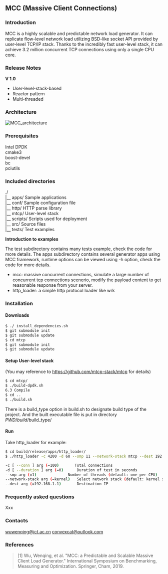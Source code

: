 ## MCC (Massive Client Connections)

### Introduction

MCC is a highly scalable and predictable network load generator. It can replicate flow-level network load utilizing BSD-like socket API provided by user-level TCP/IP stack. Thanks to the incredibly fast user-level stack, it can achieve 3.2 million concurrent TCP connections using only a single CPU core. 

### Release Notes

**V 1.0**

+ User-level-stack-based
+ Reactor pattern
+ Multi-threaded

### Architecture
 
 ![MCC_architecture](iamges/mcc_architecture.png)

### Prerequisites
Intel DPDK      
cmake3      
boost-devel      
bc      
pciutils      

### Included directories

./    
 |__ apps/ 		Sample applications      
 |__ conf/ 		Sample configuration file       
 |__ http/ 		HTTP parse library       
 |__ mtcp/ 		User-level stack      
 |__ scripts/ 	Scripts used for deployment      
 |__ src/ 		Source files    
 |__ tests/ 		Test examples     

**Introduction to examples**

The test subdirectory contains many tests example, check the code for more details.
The apps subdirectory contains several generator apps using MCC framework, runtime options can be viewed using -h option, check the code for more details.

+ mcc: massive concurrent connections, simulate a large number of concurrent tcp connections scenerio, modify the payload content to get reasonable response from your server.
+ http_loader: a simple http protocol loader like wrk

### Installation

#### Downloads

```bash
$ ./ install_dependencies.sh
$ git submodule init
$ git submodule update
$ cd mtcp
$ git submodule init
$ git submodule update
```
#### Setup User-level stack 

(You may reference to https://github.com/mtcp-stack/mtcp for details)

```bash
$ cd mtcp/
$ ./build-dpdk.sh
6.3 Compile
$ cd ..
$ ./build.sh
```
There is a build_type option in build.sh to designate build type of the project. And the built executable file is put in directory $PWD/build/$build_type/

#### Run

Take http_loader for example:
```bash
$ cd build/release/apps/http_loader/
$ ./http_loader -c 4200 -d 60 --smp 11 --network-stack mtcp --dest 192.168.3.6

-c [ --conn ] arg (=100)       Total connections
-d [ --duration ] arg (=0)      Duration of test in seconds
--smp arg (=1)        		Number of threads (default: one per CPU)
--network-stack arg (=kernel) 	Select network stack (default: kernel stack)
--dest arg (=192.168.1.1)     	Destination IP
```

### Frequently asked questions
Xxx

### Contacts

wuwenqing@ict.ac.cn   convexcat@outlook.com

### References
> [1] Wu, Wenqing, et al. "MCC: a Predictable and Scalable Massive Client Load Generator."  International Symposium on Benchmarking, Measuring and Optimization. Springer, Cham, 2019.
